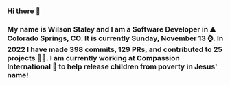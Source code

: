 ### Hi there 👋

### My name is Wilson Staley and I am a Software Developer in ⛰ Colorado Springs, CO.  It is currently Sunday, November 13 ⌚. In 2022 I have made 398 commits, 129 PRs, and contributed to 25 projects 👨‍💻. I am currently working at Compassion International 🏢 to help release children from poverty in Jesus' name!